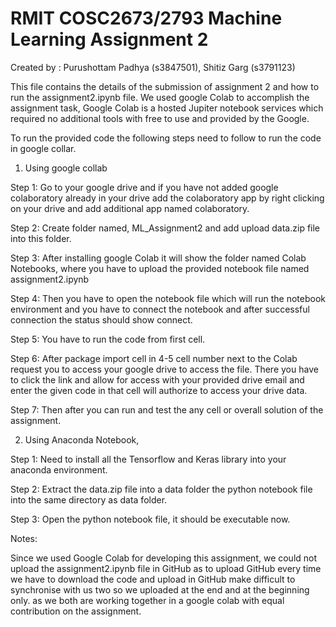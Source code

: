 # RMIT COSC2673/2793 Machine Learning Assignment 2 #
Created by : Purushottam Padhya (s3847501),  Shitiz Garg (s3791123) 

This file contains the details of the submission of assignment 2 and how to run the assignment2.ipynb file. 
We used google Colab to accomplish the assignment task, Google Colab is a hosted Jupiter notebook services which required no additional tools with free to use and provided by the Google.

To run the provided code the following steps need to follow to run the code in google collar.


1. Using google collab

Step 1: Go to your google drive and if you have not added google colaboratory already in your drive add the colaboratory app by right clicking on your drive and add additional app named colaboratory.

Step 2:
Create folder named, ML_Assignment2 and add upload data.zip file into this folder.

Step 3: After installing google Colab it will show the folder named Colab Notebooks, where you have to upload the provided notebook file named assignment2.ipynb

Step 4: Then you have to open the notebook file which will run the notebook environment and you have to connect the notebook and after successful connection the status should show connect.

Step 5: You have to run the code from first cell. 

Step 6: After package import cell in 4-5 cell number next to the Colab request you to access your google drive to access the file. There you have to click the link and allow for access with your provided drive email and enter the given code in that cell will authorize to access your drive data. 

Step 7: Then after you can run and test the any cell or overall solution of the assignment.



2. Using Anaconda Notebook,

Step 1: Need to install all the Tensorflow and Keras library into your anaconda environment. 

Step 2: Extract the data.zip file into a data folder the python notebook file into the same directory as data folder. 

Step 3: Open the python notebook file, it should be executable now. 


Notes: 

Since we used Google Colab for developing this assignment, we could not upload the assignment2.ipynb file in GitHub as to upload GitHub every time we have to download the code and upload in GitHub make difficult to synchronise with us two so we uploaded at the end and at the beginning only.  as we both are working together in a google colab with equal contribution on the assignment. 
